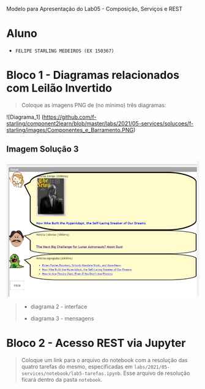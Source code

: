  Modelo para Apresentação do Lab05 - Composição, Serviços e REST

# Aluno
* `FELIPE STARLING MEDEIROS (EX 150367)`

# Bloco 1 - Diagramas relacionados com Leilão Invertido

> Coloque as imagens PNG de (no mínimo) três diagramas:

![Diagrama_1] (https://github.com/f-starling/component2learn/blob/master/labs/2021/05-services/solucoes/f-starling/images/Componentes_e_Barramento.PNG)
## Imagem Solução 3
![Imagem_Solucao_3](https://github.com/f-starling/component2learn/blob/master/labs/2021/04-messages/solucoes/f-starling/questao3.png)

> * diagrama 2 - interface
> 
> * diagrama 3 - mensagens

# Bloco 2 - Acesso REST via Jupyter

> Coloque um link para o arquivo do notebook com a resolução das quatro tarefas do mesmo, especificadas em `labs/2021/05-services/notebook/lab5-tarefas.ipynb`. Esse arquivo de resolução ficará dentro da pasta `notebook`.

